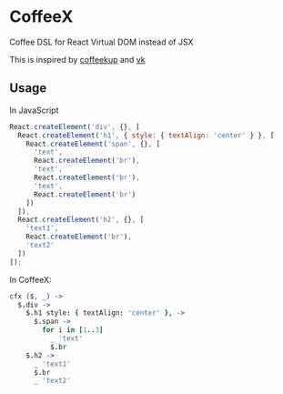# CoffeeX

Coffee DSL for React Virtual DOM instead of JSX

This is inspired by [coffeekup](https://github.com/mauricemach/coffeekup) and [vk](https://github.com/mizchi/vk)

## Usage

In JavaScript
```js
React.createElement('div', {}, [
  React.createElement('h1', { style: { textAlign: 'center' } }, [
    React.createElement('span', {}, [
      'text',
      React.createElement('br'),
      'text',
      React.createElement('br'),
      'text',
      React.createElement('br')
    ])
  ]),
  React.createElement('h2', {}, [
    'text1',
    React.createElement('br'),
    'text2'
  ])
]);
```

In CoffeeX: 
```coffee
cfx ($, _) ->
  $.div ->
    $.h1 style: { textAlign: 'center' }, ->
      $.span ->
        for i in [1..3]
          _ 'text'
          $.br
    $.h2 ->
      _ 'text1'
      $.br
      _ 'text2'
```
